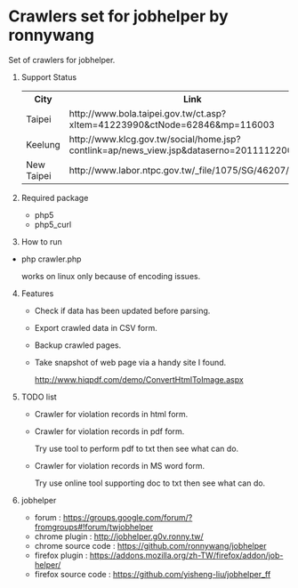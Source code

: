 Crawlers set for jobhelper by ronnywang
==================

Set of crawlers for jobhelper.

1. Support Status
   <table>
      <tr>
         <th>City</th>
         <th>Link</th>
         <th>Status</th>
      </tr>
      <tr>
         <td>Taipei</td>
         <td>http://www.bola.taipei.gov.tw/ct.asp?xItem=41223990&ctNode=62846&mp=116003</td>
         <td>Page to CSV</td>
      </tr>
      <tr>
         <td>Keelung</td>
         <td>http://www.klcg.gov.tw/social/home.jsp?contlink=ap/news_view.jsp&dataserno=201111220003</td>
         <td>Download document</td>
      </tr>
      <tr>
         <td>New Taipei</td>
         <td>http://www.labor.ntpc.gov.tw/_file/1075/SG/46207/D.html</td>
         <td>Download document</td>
      </tr>
   </table>

2. Required package
   - php5
   - php5_curl

3. How to run
- php crawler.php

  works on linux only because of encoding issues.

4. Features
   - Check if data has been updated before parsing.
   - Export crawled data in CSV form.
   - Backup crawled pages.
   - Take snapshot of web page via a handy site I found.

      http://www.hiqpdf.com/demo/ConvertHtmlToImage.aspx

5. TODO list
   - Crawler for violation records in html form.
   - Crawler for violation records in pdf form.

      Try use tool to perform pdf to txt then see what can do.
   - Crawler for violation records in MS word form.

      Try use online tool supporting doc to txt then see what can do.

6. jobhelper
   - forum : https://groups.google.com/forum/?fromgroups#!forum/twjobhelper
   - chrome plugin : http://jobhelper.g0v.ronny.tw/
   - chrome source code : https://github.com/ronnywang/jobhelper
   - firefox plugin : https://addons.mozilla.org/zh-TW/firefox/addon/job-helper/
   - firefox source code : https://github.com/yisheng-liu/jobhelper_ff
